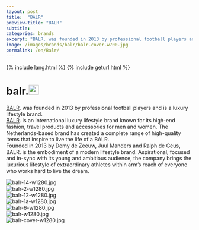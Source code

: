 ```yaml
---
layout: post
title:  "BALR"
preview-title: "BALR"
subtitle:
categories: brands
excerpt: "BALR. was founded in 2013 by professional football players and is a luxury lifestyle brand" 
image: /images/brands/balr/balr-cover-w700.jpg
permalink: /en/Balr/
---
```

{% include lang.html %}
{% include geturl.html %}
<div class="dark-grey-bg">
    <div class="container">
        <div class="row">
            <div class="col section ft-white ft-300">
                <h1 class="white-color">balr.<img class="space" src="{{ '/assets/images/aquarius.png' | prepend: SourceUrl }}" width="27"></h1>
                <p><a class="red ft-400" href="https://instagram.com/balr?utm_source=ig_profile_share&igshid=8u8p0kzgb8lw/" target="_blank">BALR</a>. was founded in 2013 by professional football players and is a luxury lifestyle brand.<br>
                <a class="red ft-400" href="https://instagram.com/balr?utm_source=ig_profile_share&igshid=8u8p0kzgb8lw/" target="_blank">BALR</a>. is an international luxury lifestyle brand known for its high-end fashion, travel products and accessories for men and women. The Netherlands-based brand has created a complete range of high-quality items that inspire to live the life of a BALR.<br>
                Founded in 2013 by Demy de Zeeuw, Juul Manders and Ralph de Geus, BALR. is the embodiment of a modern lifestyle brand. Aspirational, focused and in-sync with its young and ambitious audience, the company brings the luxurious lifestyle of extraordinary athletes within arm’s reach of everyone who works hard to live the dream.<br></p>  
            </div>
        </div>
    </div>
    <div class="post-gallery">
        <div class="container">
            <div class="row">
                <div class="col">
                    <img src="{{ '/images/brands/balr/balr-14-w1280.jpg' | prepend: SourceUrl }}" alt="balr-14-w1280.jpg">
                </div>
            </div>
            <div class="row">
                <div class="col-md-6">
                    <img src="{{ '/images/brands/balr/balr-2-w1280.jpg' | prepend: SourceUrl }}" alt="balr-2-w1280.jpg">
                </div>
                <div class="col-md-6">
                    <img src="{{ '/images/brands/balr/balr-12-w1280.jpg' | prepend: SourceUrl }}" alt="balr-12-w1280.jpg">
                </div>
            </div>
            <div class="row">
                <div class="col">
                    <img src="{{ '/images/brands/balr/balr-1a-w1280.jpg' | prepend: SourceUrl }}" alt="balr-1a-w1280.jpg">
                </div>
            </div>
            <div class="row">
                <div class="col-md-6">
                    <img src="{{ '/images/brands/balr/balr-6-w1280.jpg' | prepend: SourceUrl }}" alt="balr-6-w1280.jpg">
                </div>
                <div class="col-md-6">
                    <img src="{{ '/images/brands/balr/balr-w1280.jpg' | prepend: SourceUrl }}" alt="balr-w1280.jpg">
                </div>
            </div>
            <div class="row">
                <div class="col">
                    <img src="{{ '/images/brands/balr/balr-cover-w1280.jpg' | prepend: SourceUrl }}" alt="balr-cover-w1280.jpg">
                </div>
            </div>
        </div>
    </div>
</div>